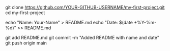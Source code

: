 
git clone https://github.com/YOUR-GITHUB-USERNAME/my-first-project.git
cd my-first-project

echo "Name: Your-Name" > README.md
echo "Date: $(date +%Y-%m-%d)" >> README.md

git add README.md
git commit -m "Added README with name and date"
git push origin main
